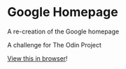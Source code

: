 # Google Homepage
A re-creation of the Google homepage

A challenge for The Odin Project

[View this in browser](http://htmlpreview.github.io/?https://github.com/toashel/google-homepage/blob/master/index.html)!
